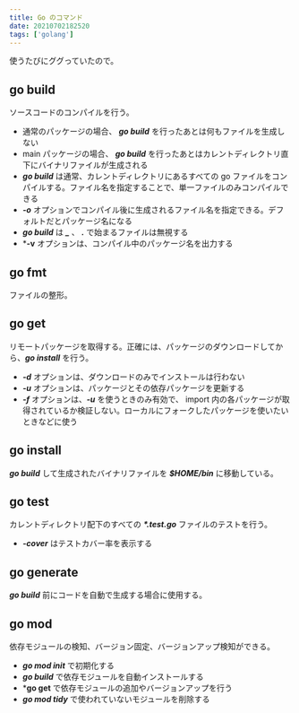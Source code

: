 ```yaml
---
title: Go のコマンド
date: 20210702182520
tags: ['golang']
---
```


使うたびにググっていたので。
## go build
ソースコードのコンパイルを行う。
- 通常のパッケージの場合、 ***go build*** を行ったあとは何もファイルを生成しない
- main パッケージの場合、 ***go build*** を行ったあとはカレントディレクトリ直下にバイナリファイルが生成される
- ***go build*** は通常、カレントディレクトリにあるすべての go ファイルをコンパイルする。ファイル名を指定することで、単一ファイルのみコンパイルできる
- ***-o*** オプションでコンパイル後に生成されるファイル名を指定できる。デフォルトだとパッケージ名になる
- ***go build*** は ***_*** 、 ***.*** で始まるファイルは無視する
- ***-v** オプションは、コンパイル中のパッケージ名を出力する

## go fmt
ファイルの整形。

## go get
リモートパッケージを取得する。正確には、パッケージのダウンロードしてから、***go install*** を行う。
- ***-d*** オプションは、ダウンロードのみでインストールは行わない
- ***-u*** オプションは、パッケージとその依存パッケージを更新する
- ***-f*** オプションは、***-u*** を使うときのみ有効で、 import 内の各パッケージが取得されているか検証しない。ローカルにフォークしたパッケージを使いたいときなどに使う

## go install
***go build*** して生成されたバイナリファイルを ***$HOME/bin*** に移動している。

## go test
カレントディレクトリ配下のすべての ***\*.test.go*** ファイルのテストを行う。
- ***-cover*** はテストカバー率を表示する

## go generate
***go build*** 前にコードを自動で生成する場合に使用する。

## go mod
依存モジュールの検知、バージョン固定、バージョンアップ検知ができる。
- ***go mod init*** で初期化する
- ***go build*** で依存モジュールを自動インストールする
- ***go get** で依存モジュールの追加やバージョンアップを行う
- ***go mod tidy*** で使われていないモジュールを削除する
